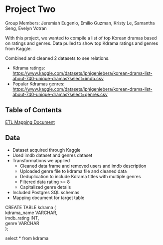 # Project Two

Group Members:  Jeremiah Eugenio, Emilio Guzman, Kristy Le, Samantha Seng, Evelyn Votran


With this project, we wanted to compile a list of top Korean dramas based on ratings and genres.
Data pulled to show top Kdrama ratings and genres from Kaggle.

Combined and cleaned 2 datasets to see relations.<br/>
- Kdrama ratings: https://www.kaggle.com/datasets/iphigeniebera/korean-drama-list-about-740-unique-dramas?select=imdb.csv
- Popular Kdramas genres: https://www.kaggle.com/datasets/iphigeniebera/korean-drama-list-about-740-unique-dramas?select=genres.csv


## Table of Contents
[ETL Mapping Document](https://docs.google.com/spreadsheets/d/1dBTmUnmcMzCcIxrLGsUZXh9b_g1hfsFrgedWhSxD9T0/edit#gid=0)


## Data
- Dataset acquired through Kaggle 
- Used imdb dataset and genres dataset
- Transformations we applied
  - Cleaned data frame and removed users and imdb description
  - Uploaded genre file to kdrama file and cleaned data
  - Deduplication to include Kdrama titles with multiple genres
  - Filtered data rating >= 8 
  - Capitalized genre details
- Included Postgres SQL schemas 
- Mapping document for target table

CREATE TABLE kdrama (<br/>
  kdrama_name VARCHAR,<br/>
  imdb_rating INT,<br/>
  genre VARCHAR<br/>
);<br/>

select * from kdrama
